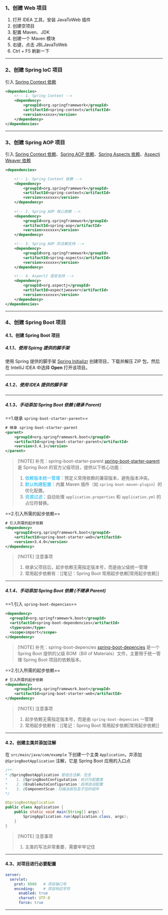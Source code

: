 ### 1、创建 Web 项目
1. 打开 IDEA 工具，安装 JavaToWeb 插件
2. 创建空项目
3. 配置 Maven、JDK
4. 创建一个 Maven 模块
5. 右键，点击 JBLJavaToWeb
6. Ctrl + F5 刷新一下

---


### 2、创建 Spring IoC 项目

引入 [Spring Context 依赖](https://mvnrepository.com/artifact/org.springframework/spring-context)
```xml
<dependencies>
    <!-- 1. Spring Context -->
    <dependency>
        <groupId>org.springframework</groupId>
        <artifactId>spring-context</artifactId>
        <version>xxxxx</version>
    </dependency>
</dependencies>
```

---


### 3、创建 Spring AOP 项目

引入  [Spring Context 依赖](https://mvnrepository.com/artifact/org.springframework/spring-context)、[Spring AOP 依赖](https://mvnrepository.com/artifact/org.springframework/spring-aop)、[Spring Aspects 依赖](https://mvnrepository.com/artifact/org.springframework/spring-aspects)、[Aspectj Weaver 依赖](https://mvnrepository.com/artifact/org.aspectj/aspectjweaver)
```xml
<dependencies>

    <!-- 1. Spring Context 依赖 -->
    <dependency>
        <groupId>org.springframework</groupId>
        <artifactId>spring-context</artifactId>
        <version>xxxxxx</version>
    </dependency>
    
    <!-- 2. Spring AOP 核心依赖 -->
    <dependency>
        <groupId>org.springframework</groupId>
        <artifactId>spring-aop</artifactId>
        <version>xxxxxx</version>
    </dependency>

    <!-- 3. Spring AOP 的注解支持 -->
    <dependency>
        <groupId>org.springframework</groupId>
        <artifactId>spring-aspects</artifactId>
        <version>xxxxxx</version>
    </dependency>

    <!-- 4. AspectJ 语言支持 -->
    <dependency>
        <groupId>org.aspectj</groupId>
        <artifactId>aspectjweaver</artifactId>
        <version>xxxxxx</version>
    </dependency>
</dependencies>
```

---


### 4、创建 Spring Boot 项目

#### 4.1、创建 Spring Boot 项目

##### 4.1.1、使用 Spirng 提供的脚手架
使用 Spring 提供的脚手架 [Spring Initializr](https://start.spring.io/) 创建项目，下载并解压 ZIP 包，然后在 IntelliJ IDEA 中选择 **Open** 打开该项目。

---


##### 4.1.2、使用 IDEA 提供的脚手架

---


##### 4.1.3、手动添加 Spring Boot 依赖 (继承 Parent)

==1.继承 `spring-boot-starter-parent`==
```xml
# 继承 spring-boot-starter-parent
<parent>  
    <groupId>org.springframework.boot</groupId>  
    <artifactId>spring-boot-starter-parent</artifactId>  
    <version>3.4.1</version>  
</parent>
```

> [!NOTE] 补充：spring-boot-starter-parent
> [spring-boot-starter-parent](https://mvnrepository.com/artifact/org.springframework.boot/spring-boot-starter-parent) 是 Spring Boot 的官方父级项目，提供以下核心功能：
> 1. <font color="#00b0f0">依赖版本统一管理</font>：预定义常用依赖的兼容版本，避免版本冲突。
> 2. <font color="#00b0f0">默认构建配置</font>：内置 Maven 插件（如 `spring-boot-maven-plugin`）的优化配置。
> 3. <font color="#00b0f0">资源过滤</font>：自动处理 `application.properties` 和 `application.yml` 的占位符替换。


==2.引入所需的起步依赖==
```xml
# 引入所需的起步依赖
<dependency>  
    <groupId>org.springframework.boot</groupId>  
    <artifactId>spring-boot-starter-web</artifactId>  
    <version>3.4.0</version>  
</dependency>  
```

> [!NOTE] 注意事项
> 1. 继承父项目后，起步依赖无需指定版本号，而是由父级统一管理
> 2. 常用起步依赖有：[[笔记：Spring Boot 常用起步依赖|常用起步依赖]]

---


##### 4.1.4、手动添加 Spring Boot 依赖 (不继承 Parent)

==1.引入 `spring-boot-depencies`==

```xml
<dependency>
  <groupId>org.springframework.boot</groupId>
  <artifactId>spring-boot-dependencies</artifactId>
  <type>pom</type>
  <scope>import</scope>
</dependency>
```

> [!NOTE] 补充：spring-boot-depencies
> [spring-boot-depencies](https://mvnrepository.com/artifact/org.springframework.boot/spring-boot-dependencies) 是一个 Spring Boot 提供的父级 BOM（Bill of Materials）文件，主要用于统一管理 Spring Boot 项目的依赖版本。


==2.引入所需的起步依赖==
```xml
# 引入所需的起步依赖
<dependency>  
    <groupId>org.springframework.boot</groupId>  
    <artifactId>spring-boot-starter-web</artifactId>  
</dependency>  
```

> [!NOTE] 注意事项
> 1. 起步依赖无需指定版本号，而是由 `spring-boot-depencies` 一管理
> 2. 常用起步依赖有：[[笔记：Spring Boot 常用起步依赖|常用起步依赖]]

---


#### 4.2、创建主类并添加注解

在 `src/main/java/com/example` 下创建一个主类 `Application`，并添加 `@SpringBootApplication` 注解，它是 Spring Boot 应用的入口点
```java
/**
* @SpringBootApplication 是组合注解，包含
*    1. @SpringBootConfigutation：标识为配置类
*    2. @EnableAutoConfiguration：启用自动配置
*    3. @ComponentScan：扫描当前包及子包的组件
*/

@SpringBootApplication
public class Application {
    public static void main(String[] args) {
        SpringApplication.run(Application.class, args);
    }
}
```

> [!NOTE] 注意事项
> 1. 主类的写法非常重要，需要牢牢记住

---


#### 4.3、对项目进行必要配置
```yaml
server:  
  servlet:  
	prot: 8080   # 项目端口号
    encoding:    # 项目响应字符
      enabled: true  
      charset: UTF-8  
      force: true
```

---





